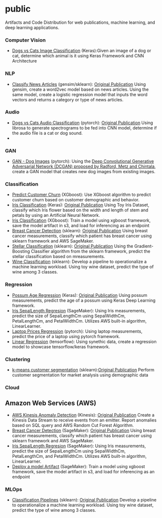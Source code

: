 # public
Artifacts and Code Distribution for web publications, machine learning, and deep learning applications.

### Computer Vision
- [Dogs vs Cats Image Classification](keras-image-classification-dogs-cats/keras-image-classification-dogs-cats.ipynb) (Keras):Given an image of a dog or cat, determine which animal is it using Keras Framework and CNN Architecture

### NLP
- [Classify News Articles](word2vec-news-articles) (gensim/sklearn): [Original Publication](https://medium.com/@manwill/applying-word2vec-to-news-articles-338ac1344099) Using gensim, create a word2vec model based on news articles. Using the same model, create a logistic regression model that inputs the word vectors and returns a category or type of news articles. 

### Audio
- [Dogs vs Cats Audio Classification](pytorch-audio-classification-catdogs) (pytorch): [Original Publication](https://medium.com/mlearning-ai/dogs-vs-cats-audio-classification-56175ce58429) Using librosa to generate spectrograms to be fed into CNN model, determine if the audio file is a cat or dog sound. 
- 
### GAN
- [GAN - Dog Images](pytorch-DCGAN-Dog-Images/pytorch-DCGAN-Dog-Images.ipynb) (pytorch): Using the [Deep Convolutional Generative Adversarial Network (DCGAN) proposed by Radford, Metz and Chintala](https://arxiv.org/pdf/1511.06434.pdf), create a GAN model that creates new dog images from existing images.
  
### Classification
- [Predict Customer Churn](xgboost-bank-churn/xgboost-churn.ipynb) (XGboost): Use XGboost algorithm to predict customer churn based on customer demographic and behavior. 
- [Iris Classification](keras-classification-iris/NeuralNetwork_Iris_Classification.ipynb) (Keras): [Original Publication](https://medium.com/@manwill/iris-classification-using-a-keras-neural-network-39d735d11fda)  Using Toy Iris Dataset, classify which Iris flower based on the width and length of stem and petals by using an Artificial Neural Network.
- [Iris Classification](sagemaker-deploy-model-by-artifact) (XGboost): Train a model using xgboost framework, save the model artifact in s3, and load for inferencing as an endpoint 
- [Breast Cancer Detection](knn-breast-cancer/knn-breast-cancer.ipynb) (sklearn): [Original Publication](https://medium.com/@manwill/using-aws-sagemaker-k-nn-to-predict-breast-cancer-340ffbb40049)  Using breast cancer measurements, classify which patient has breast cancer using sklearn framework and AWS SageMaker.
- [Stellar Classification](sklearn-gbc-stellar/SkLearn_GBC_star.ipynb) (sklearn): [Original Publication](https://medium.com/@manwill/predicting-the-stars-with-gradientboostingclassifier-with-sklearn-76d10a1abf30)  Using the Gradient-Boosting Classifier algorithm from the sklearn framework, predict the stellar classification based on mreasurements. 
- [Wine Classification](sklearn-pipeline-wine/sklearn-pipeline-wine.ipynb) (sklearn): Develop a pipeline to operationalize a machine learning workload. Using toy wine dataset, predict the type of wine among 3 classes.
  
### Regression
- [Possum Age Regression](keras-regression-possum) (Keras): [Original Publication](https://medium.com/@manwill/predicting-a-possums-age-using-keras-artificial-neural-network-28398401f40a) Using possum measurements, predict the age of a possum using Keras Deep Learning framework.
- [Iris SepalLength Regresion](linreg-iris/LinearLearner-iris.ipynb) (SageMaker): Using Iris measurements, predict the size of SepalLengthCm using SepalWidthCm, PetalLengthCm, and PetalWidthCm. Utilizes AWS built-in algorithm, LinearLearner.
- [Laptop Prices Regression](pytorch-regression-laptop-price/laptop-regression.ipynb) (pytorch): Using laptop measurements, predict the price of a laptop using pytorch framework.
- [Linear Regression](tf-regression-generic/tf-regression-generic.ipynb) (tensorflow): Using synethic data, create a regression model to showcase tensorflow/keras framework.

### Clustering
- [k-means customer segmentation](sklearn-kmeans-customers-segmentation/sklearn-kmeans-customer.ipynb) (sklearn):[Original Publication](https://medium.com/@manwill/customer-segmentation-with-k-means-clustering-b911986b9b40)  Perform customer segmentation for market analysis using demographic data


### Cloud
## Amazon Web Services (AWS)
- [AWS Kinesis Anomaly Detection](kinesis-anomaly-detection) (Kinesis): [Original Publication](https://medium.com/@manwill/implementing-aws-kinesis-data-analytics-anomaly-detection-in-5-steps-8714a3727543) Create a Kinesis Data Stream to receive events from an emitter. Report anomalies based on SQL query and AWS Random Cut Forest Algorithm.
- [Breast Cancer Detection](knn-breast-cancer/knn-breast-cancer.ipynb) (SageMaker): [Original Publication](https://medium.com/@manwill/using-aws-sagemaker-k-nn-to-predict-breast-cancer-340ffbb40049) Using breast cancer measurements, classify which patient has breast cancer using sklearn framework and AWS SageMaker.
- [Iris SepalLength Regresion](linreg-iris/LinearLearner-iris.ipynb) (SageMaker): Using Iris measurements, predict the size of SepalLengthCm using SepalWidthCm, PetalLengthCm, and PetalWidthCm. Utilizes AWS built-in algorithm, LinearLearner.
- [Deploy a model Artifact](sagemaker-deploy-model-by-artifact) (SageMaker): Train a model using xgboost framework, save the model artifact in s3, and load for inferencing as an endpoint

### MLOps
- [Classification Pipelines](sklearn-pipeline-wine/sklearn-pipeline-wine.ipynb) (sklearn): [Original Publication](https://medium.com/@manwill/building-a-pipeline-with-sklearn-f8f04e7c649d)  Develop a pipeline to operationalize a machine learning workload. Using toy wine dataset, predict the type of wine among 3 classes.
